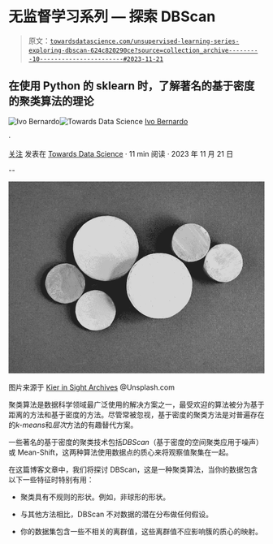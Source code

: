 # 无监督学习系列 — 探索 DBScan

> 原文：[`towardsdatascience.com/unsupervised-learning-series-exploring-dbscan-624c820290ce?source=collection_archive---------10-----------------------#2023-11-21`](https://towardsdatascience.com/unsupervised-learning-series-exploring-dbscan-624c820290ce?source=collection_archive---------10-----------------------#2023-11-21)

## 在使用 Python 的 sklearn 时，了解著名的基于密度的聚类算法的理论

[](https://ivopbernardo.medium.com/?source=post_page-----624c820290ce--------------------------------)![Ivo Bernardo](https://ivopbernardo.medium.com/?source=post_page-----624c820290ce--------------------------------)[](https://towardsdatascience.com/?source=post_page-----624c820290ce--------------------------------)![Towards Data Science](https://towardsdatascience.com/?source=post_page-----624c820290ce--------------------------------) [Ivo Bernardo](https://ivopbernardo.medium.com/?source=post_page-----624c820290ce--------------------------------)

·

[关注](https://medium.com/m/signin?actionUrl=https%3A%2F%2Fmedium.com%2F_%2Fsubscribe%2Fuser%2F74eec53531c0&operation=register&redirect=https%3A%2F%2Ftowardsdatascience.com%2Funsupervised-learning-series-exploring-dbscan-624c820290ce&user=Ivo+Bernardo&userId=74eec53531c0&source=post_page-74eec53531c0----624c820290ce---------------------post_header-----------) 发表在 [Towards Data Science](https://towardsdatascience.com/?source=post_page-----624c820290ce--------------------------------) · 11 min 阅读 · 2023 年 11 月 21 日 [](https://medium.com/m/signin?actionUrl=https%3A%2F%2Fmedium.com%2F_%2Fvote%2Ftowards-data-science%2F624c820290ce&operation=register&redirect=https%3A%2F%2Ftowardsdatascience.com%2Funsupervised-learning-series-exploring-dbscan-624c820290ce&user=Ivo+Bernardo&userId=74eec53531c0&source=-----624c820290ce---------------------clap_footer-----------)

--

[](https://medium.com/m/signin?actionUrl=https%3A%2F%2Fmedium.com%2F_%2Fbookmark%2Fp%2F624c820290ce&operation=register&redirect=https%3A%2F%2Ftowardsdatascience.com%2Funsupervised-learning-series-exploring-dbscan-624c820290ce&source=-----624c820290ce---------------------bookmark_footer-----------)![](img/74b7d631749ea7e4f95f5041fd619497.png)

图片来源于 [Kier in Sight Archives](https://unsplash.com/pt-br/@kierinsightarchives) @Unsplash.com

聚类算法是数据科学领域最广泛使用的解决方案之一，最受欢迎的算法被分为基于距离的方法和基于密度的方法。尽管常被忽视，基于密度的聚类方法是对普遍存在的*k-means*和*层次*方法的有趣替代方案。

一些著名的基于密度的聚类技术包括*DBScan*（基于密度的空间聚类应用于噪声）或 Mean-Shift，这两种算法使用数据点的质心来将观察值聚集在一起。

在这篇博客文章中，我们将探讨 DBScan，这是一种聚类算法，当你的数据包含以下一些特征时特别有用：

+   聚类具有不规则的形状。例如，非球形的形状。

+   与其他方法相比，DBScan 不对数据的潜在分布做任何假设。

+   你的数据集包含一些不相关的离群值，这些离群值不应影响簇的质心的映射。

